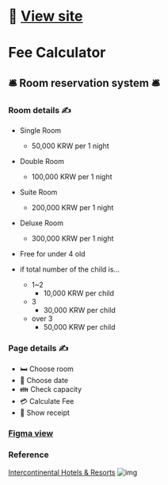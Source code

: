 # 🚀 [View site](https://cranky-noyce-d09070.netlify.app/)
# Fee Calculator

## 🛎️ Room reservation system 🛎️

### Room details ✍️

* Single Room
  * 50,000 KRW per 1 night
* Double Room
  * 100,000 KRW per 1 night
* Suite Room
  * 200,000 KRW per 1 night
* Deluxe Room
  * 300,000 KRW per 1 night

* Free for under 4 old

* if total number of the child is...
  * 1~2
    * 10,000 KRW per child
  * 3
    * 30,000 KRW per child
  * over 3
    * 50,000 KRW per child

### Page details ✍️

* 🛏️ Choose room 
* 📅 Choose date
* 👪 Check capacity
* 💳 Calculate Fee
* 🧾 Show receipt
  
### [Figma view](https://www.figma.com/file/Luaus0dfkYODoZfksDfZ95/fee-Calculator?node-id=0%3A1)

### Reference
[Intercontinental Hotels & Resorts](https://seoul.intercontinental.com/grandicparnas)
![img](images/intercontinental.jpg)
